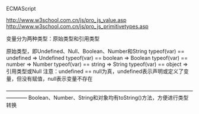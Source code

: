 ECMAScript

http://www.w3school.com.cn/js/pro_js_value.asp
http://www.w3school.com.cn/js/pro_js_primitivetypes.asp

变量分为两种类型：原始类型和引用类型

原始类型，即Undefined、Null、Boolean、Number和String
typeof(var) == undefined  => Undefined
typeof(var) == boolean    => Boolean
typeof(var) == number     => Number
typeof(var) == string     => String
typeof(var) == object     => 引用类型或Null
注意：undefined == null为真，undefined表示声明或定义了变量，但没有赋值，null表示变量不存在

––––––––––––––––––––––––––––––––––––––––––––––––––––––––––––––––––––––––––––––––
Boolean、Number、String和对象均有toString()方法，方便进行类型转换
